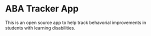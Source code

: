 # ABA Tracker App

This is an open source app to help track behavorial improvements in students with learning disabilities.

